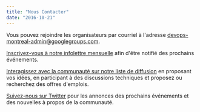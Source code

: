 ```yaml
---
title: "Nous Contacter"
date: "2016-10-21"
---
```


Vous pouvez rejoindre les organisateurs par courriel à l'adresse
[devops-montreal-admin@googlegroups.com](mailto:devops-montreal-admin@googlegroups.com).

[Inscrivez-vous à notre infolettre mensuelle](http://newsletter.devopsmtl.com/)
afin d'être notifié des prochains événements.

[Interagissez avec la communauté sur notre liste de diffusion](http://groups.google.com/group/devops-montreal)
en proposant vos idées, en participant à des discussions techniques et proposez
ou recherchez des offres d'emplois.

[Suivez-nous sur Twitter](https://twitter.com/devopsmontreal) pour les annonces
des prochains événements et des nouvelles à propos de la communauté.
